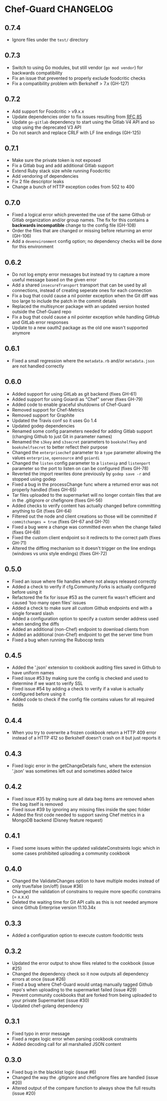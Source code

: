 Chef-Guard CHANGELOG
====================

0.7.4
------------------
- Ignore files under the `test/` directory

0.7.3
------------------
- Switch to using Go modules, but still vendor (`go mod vendor`) for backwards compatibility
- Fix an issue that prevented to properly exclude foodcritic checks
- Fix a compatibility problem with Berkshelf > 7.x (GH-127)

0.7.2
------------------
- Add support for Foodcritic > v9.x.x
- Update dependencies order to fix issues resulting from [RFC 85](https://github.com/chef/chef/commit/dc96b2f45b8d8a0c6335c879551d8c1e94e9559c)
- Update `go-gitlab` dependency to start using the Gitlab V4 API and so stop using the deprecated V3 API
- Do not search and replace CRLF with LF line endings (GH-125)

0.7.1
------------------
- Make sure the private token is not exposed
- Fix a Gitlab bug and add additional Gitlab support
- Extend Ruby stack size while running Foodcritic
- Add vendoring of dependencies
- Fix 2 file descriptor leaks
- Change a bunch of HTTP exception codes from 502 to 400

0.7.0
-----
- Fixed a logical error which prevented the use of the same Github or Gitlab organization and/or group names. The fix for this contains a **backwards incompatible** change to the config file (GH-108)
- Order the files that are changed or missing before returning an error (GH-106)
- Add a `devenvironment` config option; no dependency checks will be done for this environment

0.6.2
-----
- Do not log empty error messages but instead try to capture a more useful message based on the given error
- Add a shared `insecureTransport` transport that can be used by all connections, instead of creating seperate ones for each connection
- Fix a bug that could cause a nil pointer exception when the Git diff was too large to include the patch in the commit details
- Replaced the multisyncer package with an updated version hosted outside the Chef-Guard repo
- Fix a bug that could cause a nil pointer exception while handling GitHub and GitLab error responses
- Update to a new oauth2 package as the old one wasn't supported anymore

0.6.1
-----
- Fixed a small regression where the `metadata.rb` and/or `metadata.json` are not handled correctly

0.6.0
-----
- Added support for using GitLab as git backend (fixes GH-61)
- Added support for using Goiardi as "Chef" server (fixes GH-79)
- Added code to enable graceful shutdowns of Chef-Guard
- Removed support for Chef-Metrics
- Removed support for Graphite
- Updated the Travis conf so it uses Go 1.4
- Updated godep dependencies
- Renamed some config parameters needed for adding Gitlab support (changing Github to just Git in parameter names)
- Renamed the `s3key` and `s3secret` parameters to `bookshelfkey` and `bookshelfsecret` to better reflect their purpose
- Changed the `enterprisechef` parameter to a `type` parameter allowing the values `enterprise`, `opensource` and `goiardi`
- Changed the `listen` config parameter to a `listenip` and `listenport` parameter so the port to listen on can be configured (fixes GH-78)
- Reverted the import rewrites done previously by `godep save -r` and stopped using godep
- Fixed a bug in the processChange func where a returned error was not properly handled (fixes GH-65)
- Tar files uploaded to the supermarket will no longer contain files that are in the .gitignore or chefignore (fixes GH-56)
- Added checks to verify content has actually changed before committing anything to Git (fixes GH-64)
- Filtered out the node and client creations so those will be committed if `commitchanges = true` (fixes GH-67 and GH-70)
- Fixed a bug were a change was committed even when the change failed (fixes GH-68)
- Fixed the custom client endpoint so it redirects to the correct path (fixes GH-71)
- Altered the diffing mechanism so it doesn't trigger on the line endings (windows vs unix style endings) (fixes GH-72)

0.5.0
-----
- Fixed an issue where file handles where not always released correctly
- Added a check to verify if cfg.Community.Forks is actually configured before using it
- Refactored the fix for issue #53 as the current fix wasn't efficient and caused 'too many open files' issues
- Added a check to make sure all custom Github endpoints end with a single forward slash
- Added a configuration option to specify a custom sender address used when sending the diffs
- Added an additional (non-Chef) endpoint to download clients from
- Added an additional (non-Chef) endpoint to get the server time from
- Fixed a bug when running the Rubocop tests

0.4.5
-----
- Added the '.json' extension to cookbook auditing files saved in Github to have uniform names
- Fixed issue #53 by making sure the config is checked and used to determine if we want to verify SSL
- Fixed issue #54 by adding a check to verify if a value is actually configured before using it
- Added code to check if the config file contains values for all required fields

0.4.4
-----
- When you try to overwrite a frozen cookbook return a HTTP 409 error instead of a HTTP 412 so Berkshelf doesn't crash on it but just reports it

0.4.3
-----
- Fixed logic error in the getChangeDetails func, where the extension '.json' was sometimes left out and sometimes added twice

0.4.2
-----
- Fixed issue #35 by making sure all data bag items are removed when the bag itself is removed
- Fixed issue #39 by ignoring any missing files inside the spec folder
- Added the first code needed to support saving Chef metrics in a MongoDB backend (Disney feature request)

0.4.1
-----
- Fixed some issues within the updated validateConstraints logic which in some cases prohibited uploading a community cookbook

0.4.0
-----
- Changed the ValidateChanges option to have multiple modes instead of only true/false (on/off) (issue #36)
- Changed the validation of constrains to require more specific constrains (= x.x.x)
- Deleted the waiting time for Git API calls as this is not needed anymore since Github Enterprise version 11.10.34x

0.3.3
-----
- Added a configuration option to execute custom foodcritic tests

0.3.2
-----
- Updated the error output to show files related to the cookbook (issue #25)
- Changed the dependency check so it now outputs all dependency errors at once (issue #26)
- Fixed a bug where Chef-Guard would untag manually tagged Github repo's when uploading to the supermarket failed (issue #29)
- Prevent community cookbooks that are forked from being uploaded to your private Supermarket (issue #30)
- Updated chef-golang dependency

0.3.1
-----
- Fixed typo in error message
- Fixed a regex logic error when parsing cookbook constraints
- Added decoding call for all marshalled JSON content

0.3.0
-----
- Fixed bug in the blacklist logic (issue #6)
- Changed the way the .gitignore and chefignore files are handled (issue #20)
- Altered output of the compare function to always show the full results (issue #20)
